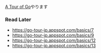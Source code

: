 [A Tour of Go](https://go-tour-jp.appspot.com/welcome/1)やります

### Read Later
* https://go-tour-jp.appspot.com/basics/7
* https://go-tour-jp.appspot.com/basics/9
* https://go-tour-jp.appspot.com/basics/12
* https://go-tour-jp.appspot.com/basics/13
